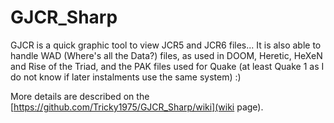 # GJCR_Sharp

GJCR is a quick graphic tool to view JCR5 and JCR6 files... 
It is also able to handle WAD (Where's all the Data?) files, as used in DOOM, Heretic, HeXeN and Rise of the Triad, and the PAK files used for Quake (at least Quake 1 as I do not know if later instalments use the same system) :)

More details are described on the [https://github.com/Tricky1975/GJCR_Sharp/wiki](wiki page).
